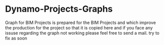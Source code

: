 # Dynamo-Projects-Graphs
Graph for BIM Projects is prepared for the BIM Projects and
which improve the production for the project so that it is copied here and if you face any issuse regarding the graph not working please feel free to send a mail.
try to fix as soon
